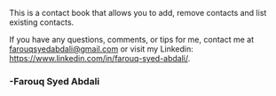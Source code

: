 This is a contact book that allows you to add, remove contacts and list existing contacts.

If you have any questions, comments, or tips for me, contact me at farouqsyedabdali@gmail.com or visit my Linkedin: https://www.linkedin.com/in/farouq-syed-abdali/.

### -Farouq Syed Abdali